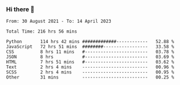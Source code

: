 ### Hi there 👋

<!--
**dominoto/dominoto** is a ✨ _special_ ✨ repository because its `README.md` (this file) appears on your GitHub profile.

Here are some ideas to get you started:

- 🔭 I’m currently working on ...
- 🌱 I’m currently learning ...
- 👯 I’m looking to collaborate on ...
- 🤔 I’m looking for help with ...
- 💬 Ask me about ...
- 📫 How to reach me: ...
- 😄 Pronouns: ...
- ⚡ Fun fact: ...
-->
<!--START_SECTION:waka-->

```text
From: 30 August 2021 - To: 14 April 2023

Total Time: 216 hrs 56 mins

Python       114 hrs 42 mins #############------------   52.88 %
JavaScript   72 hrs 51 mins  ########-----------------   33.58 %
CSS          8 hrs 11 mins   #------------------------   03.78 %
JSON         8 hrs           #------------------------   03.69 %
HTML         7 hrs 51 mins   #------------------------   03.62 %
Text         2 hrs 4 mins    -------------------------   00.96 %
SCSS         2 hrs 4 mins    -------------------------   00.95 %
Other        31 mins         -------------------------   00.25 %
```

<!--END_SECTION:waka-->
